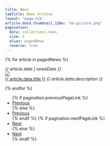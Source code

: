 ```yaml
---
title: News
tabTitle: News Archive
layout: "page.njk"
article.data.thumbnail_120w: "no-picture.png"
pagination:
  data: collections.news
  size: 5
  alias: pagedNews
  reverse: true
---
```


{% for article in pagedNews %}

<div class="news-link-area">
  <em class="small date">{{ article.date | newsDate }}</em>

  <article class="news-link-article" onclick="location.href='{{ article.url }}';">
    <img src="/images/news/{{ article.data.thumbnail_120w }}" class="news-thumbnail" />
    <div class="news-link-text">
      <a href="{{ article.url }}">{{ article.data.title }}</a>
      <em>{{ article.data.description }}</em>
    </div>
  </article>
</div>

{% endfor %}

<nav class="mt-3 aria-label="News archive navigation">
  <ul class="pagination justify-content-end">
{% if pagination.previousPageLink %}
  <li class="page-item">
    <a class="page-link" href="{{ pagination.previousPageHref }}" tabindex="-1">Previous</a>
  </li>
{% else %}
  <li class="page-item disabled">
    <a class="page-link" href="{{ pagination.previousPageHref }}" tabindex="-1">Previous</a>
  </li>
{% endif %}
{% if pagination.nextPageLink %}
  <li class="page-item">
    <a class="page-link" href="{{ pagination.nextPageHref}}">Next</a>
  </li>
{% else %}
  <li class="page-item disabled">
    <a class="page-link" href="{{ pagination.nextPageHref}}">Next</a>
  </li>
{% endif %}

  </ul>
</nav>
